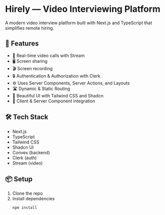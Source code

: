 # Hirely — Video Interviewing Platform

A modern video interview platform built with Next.js and TypeScript that simplifies remote hiring.

## 🚀 Features
- 🎥 Real-time video calls with Stream
- 🖥️ Screen sharing
- 🎬 Screen recording
- 🔒 Authentication & Authorization with Clerk
- ⚙️ Uses Server Components, Server Actions, and Layouts
- 🛣️ Dynamic & Static Routing
- 🎨 Beautiful UI with Tailwind CSS and Shadcn
- 🔁 Client & Server Component integration

## 🛠️ Tech Stack
- Next.js
- TypeScript
- Tailwind CSS
- Shadcn UI
- Convex (backend)
- Clerk (auth)
- Stream (video)

## 📦 Setup
1. Clone the repo
2. Install dependencies  
   ```bash
   npm install

